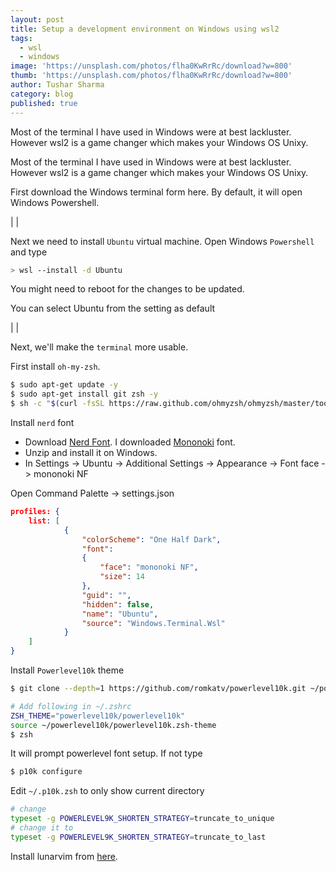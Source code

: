 ```yaml
---
layout: post
title: Setup a development environment on Windows using wsl2
tags:
  - wsl
  - windows
image: 'https://unsplash.com/photos/flha0KwRrRc/download?w=800'
thumb: 'https://unsplash.com/photos/flha0KwRrRc/download?w=800'
author: Tushar Sharma
category: blog
published: true
---
```


Most of the terminal I have used in Windows were at best lackluster. However wsl2 is a game changer which makes your Windows OS Unixy.<!-- truncate_here -->

Most of the terminal I have used in Windows were at best lackluster. However wsl2 is a game changer which makes your Windows OS Unixy.

First download the Windows terminal form here. By default, it will open Windows Powershell.

| <img align="center"  loading="lazy" src="{{ root_url }}/img/wsl1.png" alt="" />|

Next we need to install `Ubuntu` virtual machine. Open Windows `Powershell` and type

```bash
> wsl --install -d Ubuntu
```

You might need to reboot for the changes to be updated.

You can select Ubuntu from the setting as default

| <img align="center"  loading="lazy" src="{{ root_url }}/img/wsl2.png" alt="" />|

Next, we'll make the `terminal` more usable.

First install `oh-my-zsh`.

```bash
$ sudo apt-get update -y
$ sudo apt-get install git zsh -y
$ sh -c "$(curl -fsSL https://raw.github.com/ohmyzsh/ohmyzsh/master/tools/install.sh)"
```

Install `nerd` font

* Download [Nerd Font](http://nerdfonts.com/). I downloaded [Mononoki](https://madmalik.github.io/mononoki/) font.
* Unzip and install it on Windows.
* In Settings -> Ubuntu -> Additional Settings -> Appearance -> Font face -> mononoki NF 

Open Command Palette -> settings.json

```json
profiles: {
    list: [
            {
                "colorScheme": "One Half Dark",
                "font": 
                {
                    "face": "mononoki NF",
                    "size": 14
                },
                "guid": "",
                "hidden": false,
                "name": "Ubuntu",
                "source": "Windows.Terminal.Wsl"
            }
    ]
}
```

Install `Powerlevel10k` theme

```bash
$ git clone --depth=1 https://github.com/romkatv/powerlevel10k.git ~/powerlevel10k

# Add following in ~/.zshrc
ZSH_THEME="powerlevel10k/powerlevel10k"
source ~/powerlevel10k/powerlevel10k.zsh-theme
$ zsh 
```

It will prompt powerlevel font setup. If not type

```bash
$ p10k configure
```

Edit `~/.p10k.zsh` to only show current directory

```bash
# change 
typeset -g POWERLEVEL9K_SHORTEN_STRATEGY=truncate_to_unique
# change it to 
typeset -g POWERLEVEL9K_SHORTEN_STRATEGY=truncate_to_last
```

Install lunarvim from [here](https://randomwits.com/blog/neovim-setup-with-lunarvim).
